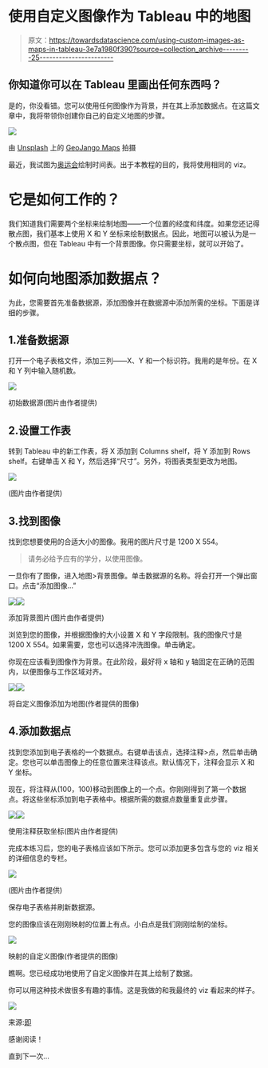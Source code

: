 # 使用自定义图像作为 Tableau 中的地图

> 原文：<https://towardsdatascience.com/using-custom-images-as-maps-in-tableau-3e7a1980f390?source=collection_archive---------25----------------------->

## 你知道你可以在 Tableau 里画出任何东西吗？

是的，你没看错。您可以使用任何图像作为背景，并在其上添加数据点。在这篇文章中，我将带领你创建你自己的自定义地图的步骤。

![](img/8e36878d12618a4ab7cac63c624b7749.png)

由 [Unsplash](https://unsplash.com?utm_source=medium&utm_medium=referral) 上的 [GeoJango Maps](https://unsplash.com/@geojango_maps?utm_source=medium&utm_medium=referral) 拍摄

最近，我试图为[奥运会](https://public.tableau.com/views/TheOlympicGames-BriefTimeline/ABriefOlympicGamesTimeline?:language=en-GB&:display_count=n&:origin=viz_share_link)绘制时间表。出于本教程的目的，我将使用相同的 viz。

# 它是如何工作的？

我们知道我们需要两个坐标来绘制地图——一个位置的经度和纬度。如果您还记得散点图，我们基本上使用 X 和 Y 坐标来绘制数据点。因此，地图可以被认为是一个散点图，但在 Tableau 中有一个背景图像。你只需要坐标，就可以开始了。

# 如何向地图添加数据点？

为此，您需要首先准备数据源，添加图像并在数据源中添加所需的坐标。下面是详细的步骤。

## 1.准备数据源

打开一个电子表格文件，添加三列——X、Y 和一个标识符。我用的是年份。在 X 和 Y 列中输入随机数。

![](img/28edc82099bf1307d0e06d557000bb6d.png)

初始数据源(图片由作者提供)

## 2.设置工作表

转到 Tableau 中的新工作表，将 X 添加到 Columns shelf，将 Y 添加到 Rows shelf。右键单击 X 和 Y，然后选择“尺寸”。另外，将图表类型更改为地图。

![](img/ac0f30ff0db286770d79d9bdf44dd71d.png)

(图片由作者提供)

## 3.找到图像

找到您想要使用的合适大小的图像。我用的图片尺寸是 1200 X 554。

> 请务必给予应有的学分，以使用图像。

一旦你有了图像，进入地图>背景图像。单击数据源的名称。将会打开一个弹出窗口。点击“添加图像…”

![](img/3b9e497dea10903af39efc49ad5fbb31.png)![](img/feca14032668839131e1002d6791cc7a.png)

添加背景图片(图片由作者提供)

浏览到您的图像，并根据图像的大小设置 X 和 Y 字段限制。我的图像尺寸是 1200 X 554。如果需要，您也可以选择冲洗图像。单击确定。

你现在应该看到图像作为背景。在此阶段，最好将 x 轴和 y 轴固定在正确的范围内，以便图像与工作区域对齐。

![](img/eabe7e7435dcfc3adaaf02977a67776f.png)![](img/6d2cf5ffdab79d82fd80361176d70343.png)

将自定义图像添加为地图(作者提供的图像)

## 4.添加数据点

找到您添加到电子表格的一个数据点。右键单击该点，选择注释>点，然后单击确定。您也可以单击图像上的任意位置来注释该点。默认情况下，注释会显示 X 和 Y 坐标。

现在，将注释从(100，100)移动到图像上的一个点。你刚刚得到了第一个数据点。将这些坐标添加到电子表格中。根据所需的数据点数量重复此步骤。

![](img/401a1179e1bf4b6e6c603afa5df70384.png)![](img/de6e855f7f81e1df04c67ed0b326208f.png)

使用注释获取坐标(图片由作者提供)

完成本练习后，您的电子表格应该如下所示。您可以添加更多包含与您的 viz 相关的详细信息的专栏。

![](img/ca77db48485f303136af6c1a8b7174a9.png)

(图片由作者提供)

保存电子表格并刷新数据源。

您的图像应该在刚刚映射的位置上有点。小白点是我们刚刚绘制的坐标。

![](img/c2bd7f5093ba17c8da503fcdafc907b8.png)

映射的自定义图像(作者提供的图像)

瞧啊。您已经成功地使用了自定义图像并在其上绘制了数据。

你可以用这种技术做很多有趣的事情。这是我做的和我最终的 viz 看起来的样子。

![](img/c78a131d625f08380df8a6f34ae1c93f.png)

来源:[即](https://public.tableau.com/views/TheOlympicGames-BriefTimeline/ABriefOlympicGamesTimeline?:language=en-GB&:retry=yes&:display_count=n&:origin=viz_share_link)

感谢阅读！

直到下一次…